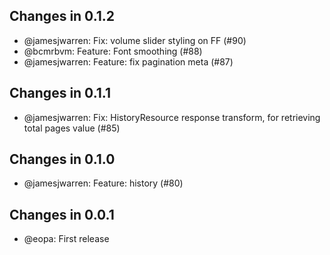 ## Changes in 0.1.2

 * @jamesjwarren: Fix: volume slider styling on FF (#90)
 * @bcmrbvm: Feature: Font smoothing (#88)
 * @jamesjwarren: Feature: fix pagination meta (#87)

## Changes in 0.1.1

 * @jamesjwarren: Fix: HistoryResource response transform, for retrieving total pages value (#85)

## Changes in 0.1.0

 * @jamesjwarren: Feature: history (#80)

## Changes in 0.0.1

 * @eopa: First release
